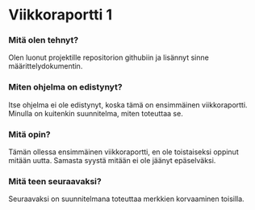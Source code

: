 # Viikkoraportti 1
### Mitä olen tehnyt?
Olen luonut projektille repositorion githubiin ja lisännyt sinne määrittelydokumentin.
### Miten ohjelma on edistynyt?
Itse ohjelma ei ole edistynyt, koska tämä on ensimmäinen viikkoraportti. Minulla on kuitenkin suunnitelma, miten toteuttaa se.
### Mitä opin?
Tämän ollessa ensimmäinen viikkoraportti, en ole toistaiseksi oppinut mitään uutta. Samasta syystä mitään ei ole jäänyt epäselväksi.
### Mitä teen seuraavaksi?
Seuraavaksi on suunnitelmana toteuttaa merkkien korvaaminen toisilla.
